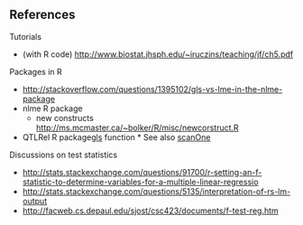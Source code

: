 ## References

Tutorials 

* (with R code) http://www.biostat.jhsph.edu/~iruczins/teaching/jf/ch5.pdf

Packages in R

* http://stackoverflow.com/questions/1395102/gls-vs-lme-in-the-nlme-package
* nlme R package
    * new constructs http://ms.mcmaster.ca/~bolker/R/misc/newcorstruct.R
* QTLRel R package[gls](http://www.rdocumentation.org/packages/QTLRel/functions/gls) function
      * See also [scanOne](http://www.rdocumentation.org/packages/QTLRel/functions/scanOne)
      
Discussions on test statistics

* http://stats.stackexchange.com/questions/91700/r-setting-an-f-statistic-to-determine-variables-for-a-multiple-linear-regressio
* http://stats.stackexchange.com/questions/5135/interpretation-of-rs-lm-output
* http://facweb.cs.depaul.edu/sjost/csc423/documents/f-test-reg.htm

